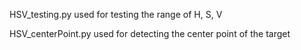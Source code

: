 HSV_testing.py
  used for testing the range of H, S, V
  
HSV_centerPoint.py
   used for detecting the center point of the target
